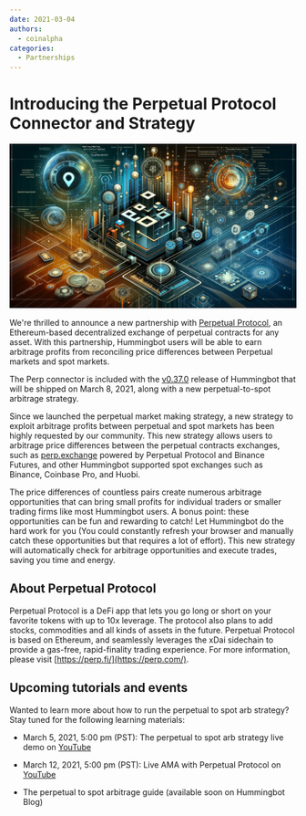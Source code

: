 ```yaml
---
date: 2021-03-04
authors:
  - coinalpha
categories:
  - Partnerships
---
```


# Introducing the Perpetual Protocol Connector and Strategy

![cover](cover.webp)


We're thrilled to announce a new partnership with [Perpetual Protocol](https://perp.com/), an Ethereum-based decentralized exchange of perpetual contracts for any asset. With this partnership, Hummingbot users will be able to earn arbitrage profits from reconciling price differences between Perpetual markets and spot markets.

The Perp connector is included with the [v0.37.0](https://docs.hummingbot.org/release-notes/) release of Hummingbot that will be shipped on March 8, 2021, along with a new perpetual-to-spot arbitrage strategy.

Since we launched the perpetual market making strategy, a new strategy to exploit arbitrage profits between perpetual and spot markets has been highly requested by our community. This new strategy allows users to arbitrage price differences between the perpetual contracts exchanges, such as [perp.exchange](https://perp.exchange/) powered by Perpetual Protocol and Binance Futures, and other Hummingbot supported spot exchanges such as Binance, Coinbase Pro, and Huobi.

<!-- more -->

The price differences of countless pairs create numerous arbitrage opportunities that can bring small profits for individual traders or smaller trading firms like most Hummingbot users. A bonus point: these opportunities can be fun and rewarding to catch! Let Hummingbot do the hard work for you (You could constantly refresh your browser and manually catch these opportunities but that requires a lot of effort). This new strategy will automatically check for arbitrage opportunities and execute trades, saving you time and energy.

## About Perpetual Protocol
Perpetual Protocol is a DeFi app that lets you go long or short on your favorite tokens with up to 10x leverage. The protocol also plans to add stocks, commodities and all kinds of assets in the future. Perpetual Protocol is based on Ethereum, and seamlessly leverages the xDai sidechain to provide a gas-free, rapid-finality trading experience. For more information, please visit [https://perp.fi/](https://perp.com/). 

## Upcoming tutorials and events
Wanted to learn more about how to run the perpetual to spot arb strategy? Stay tuned for the following learning materials:

- March 5, 2021, 5:00 pm (PST): The perpetual to spot arb strategy live demo on [YouTube](https://www.youtube.com/channel/UCxzzdEnDRbylLMWmaMjywOA)

- March 12, 2021, 5:00 pm (PST): Live AMA with Perpetual Protocol on [YouTube](https://www.youtube.com/channel/UCxzzdEnDRbylLMWmaMjywOA)

- The perpetual to spot arbitrage guide (available soon on Hummingbot Blog)

